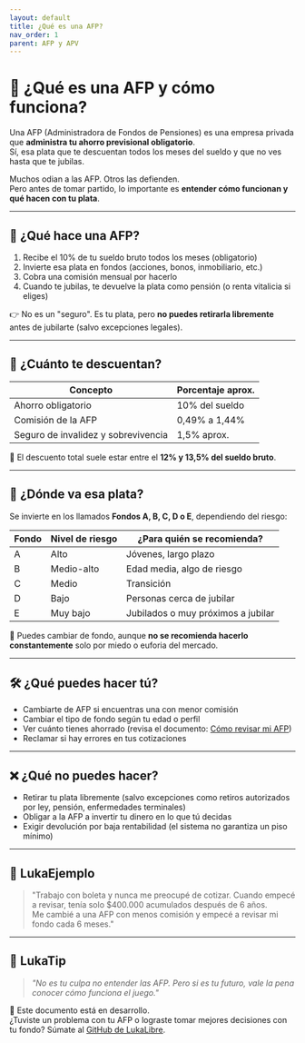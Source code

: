 ```yaml
---
layout: default
title: ¿Qué es una AFP?
nav_order: 1
parent: AFP y APV
---
```


# 🏦 ¿Qué es una AFP y cómo funciona?

Una AFP (Administradora de Fondos de Pensiones) es una empresa privada que **administra tu ahorro previsional obligatorio**.  
Sí, esa plata que te descuentan todos los meses del sueldo y que no ves hasta que te jubilas.

Muchos odian a las AFP. Otros las defienden.  
Pero antes de tomar partido, lo importante es **entender cómo funcionan y qué hacen con tu plata**.

---

## 🧠 ¿Qué hace una AFP?

1. Recibe el 10% de tu sueldo bruto todos los meses (obligatorio)
2. Invierte esa plata en fondos (acciones, bonos, inmobiliario, etc.)
3. Cobra una comisión mensual por hacerlo
4. Cuando te jubilas, te devuelve la plata como pensión (o renta vitalicia si eliges)

👉 No es un "seguro". Es tu plata, pero **no puedes retirarla libremente** antes de jubilarte (salvo excepciones legales).

---

## 🧾 ¿Cuánto te descuentan?

| Concepto                | Porcentaje aprox. |
|--------------------------|-------------------|
| Ahorro obligatorio       | 10% del sueldo    |
| Comisión de la AFP       | 0,49% a 1,44%     |
| Seguro de invalidez y sobrevivencia | 1,5% aprox. |

🧠 El descuento total suele estar entre el **12% y 13,5% del sueldo bruto**.

---

## 💸 ¿Dónde va esa plata?

Se invierte en los llamados **Fondos A, B, C, D o E**, dependiendo del riesgo:

| Fondo | Nivel de riesgo | ¿Para quién se recomienda?                  |
|-------|------------------|---------------------------------------------|
| A     | Alto             | Jóvenes, largo plazo                        |
| B     | Medio-alto       | Edad media, algo de riesgo                  |
| C     | Medio            | Transición                                  |
| D     | Bajo             | Personas cerca de jubilar                   |
| E     | Muy bajo         | Jubilados o muy próximos a jubilar          |

📌 Puedes cambiar de fondo, aunque **no se recomienda hacerlo constantemente** solo por miedo o euforia del mercado.

---

## 🛠️ ¿Qué puedes hacer tú?

- Cambiarte de AFP si encuentras una con menor comisión
- Cambiar el tipo de fondo según tu edad o perfil
- Ver cuánto tienes ahorrado (revisa el documento: [Cómo revisar mi AFP](como-revisar-mi-afp.md))
- Reclamar si hay errores en tus cotizaciones

---

## ❌ ¿Qué no puedes hacer?

- Retirar tu plata libremente (salvo excepciones como retiros autorizados por ley, pensión, enfermedades terminales)
- Obligar a la AFP a invertir tu dinero en lo que tú decidas
- Exigir devolución por baja rentabilidad (el sistema no garantiza un piso mínimo)

---

## 💬 LukaEjemplo

> "Trabajo con boleta y nunca me preocupé de cotizar. Cuando empecé a revisar, tenía solo $400.000 acumulados después de 6 años.  
> Me cambié a una AFP con menos comisión y empecé a revisar mi fondo cada 6 meses."

---

## 🧠 LukaTip

> *"No es tu culpa no entender las AFP. Pero si es tu futuro, vale la pena conocer cómo funciona el juego."*

📌 Este documento está en desarrollo.  
¿Tuviste un problema con tu AFP o lograste tomar mejores decisiones con tu fondo? Súmate al [GitHub de LukaLibre](https://github.com/tuusuario/lukalibre).
